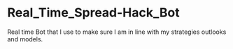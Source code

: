 # Real_Time_Spread-Hack_Bot
Real time Bot that I use to make sure I am in line with my strategies outlooks and models.
